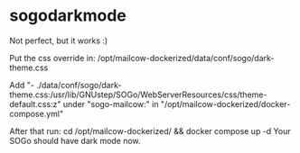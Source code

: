 # sogodarkmode

Not perfect, but it works :)

Put the css override in: /opt/mailcow-dockerized/data/conf/sogo/dark-theme.css

Add "- ./data/conf/sogo/dark-theme.css:/usr/lib/GNUstep/SOGo/WebServerResources/css/theme-default.css:z" under "sogo-mailcow:" in "/opt/mailcow-dockerized/docker-compose.yml"

After that run: cd /opt/mailcow-dockerized/ && docker compose up -d
Your SOGo should have dark mode now.
